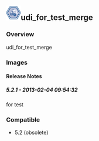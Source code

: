 ## <img src='./logo.jpg' width='40' height='40'>udi_for_test_merge

### Overview
udi_for_test_merge
### Images




#### Release Notes

##### 5.2.1 - 2013-02-04 09:54:32
for test
### Compatible
 -  5.2 (obsolete)